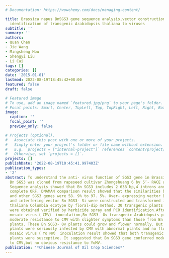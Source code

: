```yaml
---
# Documentation: https://wowchemy.com/docs/managing-content/

title: Brassica napus BnSGS3 gene sequence analysis,vector construction and resistance
  identification of transgenic Arabidopsis thaliana to viruses
subtitle: ''
summary: ''
authors:
- Quan Chen
- Jie Wang
- Mingsheng Hou
- Shengyi Liu
- Li Cai
tags: []
categories: []
date: '2015-01-01'
lastmod: 2022-08-19T18:45:42+08:00
featured: false
draft: false

# Featured image
# To use, add an image named `featured.jpg/png` to your page's folder.
# Focal points: Smart, Center, TopLeft, Top, TopRight, Left, Right, BottomLeft, Bottom, BottomRight.
image:
  caption: ''
  focal_point: ''
  preview_only: false

# Projects (optional).
#   Associate this post with one or more of your projects.
#   Simply enter your project's folder or file name without extension.
#   E.g. `projects = ["internal-project"]` references `content/project/deep-learning/index.md`.
#   Otherwise, set `projects = []`.
projects: []
publishDate: '2022-08-19T10:45:41.997403Z'
publication_types:
- '2'
abstract: To understand the anti- virus function of SGS3 gene in Brassica napus,gene
  Bn SGS3 was cloned from rapeseed cultivar Zhongshuang 6 by 5’- RACE and nested PCR.
  Sequence analysis showed that Bn SGS3 includes 2 638 bp,4 introns and a 1 824 bp
  complete ORF. DNAMAN comparison result showed that the similarities between Bn SGS3
  and other SGS3 genes were 58. 9% to 97. 5%. Over- expressing vector Bn SGS3- Ov
  and interfering vector Bn SGS3- Si were constructed and transformed into Arabidopsis
  thaliana Columbia ecotype by floral-dip method. 30 transgenic plants of each vector
  were obtained verified by herbicide spray and PCR identification.After cucumber
  mosaic virus（ CMV） inoculation,Bn SGS3- Ov transgenic Arabidopsis plants showed
  moderate resistance to CMV with slighter symptoms than those from Bn SGS3- Si transgenic
  plants. These Bn SGS3- Ov plants could grow and flower normally. But Bn SGS3- Si
  plants were seriously infected by CMV with abnormal plants and no flower. Youcai
  mosaic virus（ Yo MV） inoculation result showed that both transgenic and wild type
  plants were susceptive. It suggested that Bn SGS3 gene conferred moderate resistance
  to CMV,but no obvious resistance to YoMV.
publication: '*Chinese Journal of Oil Crop Sciences*'
---
```

